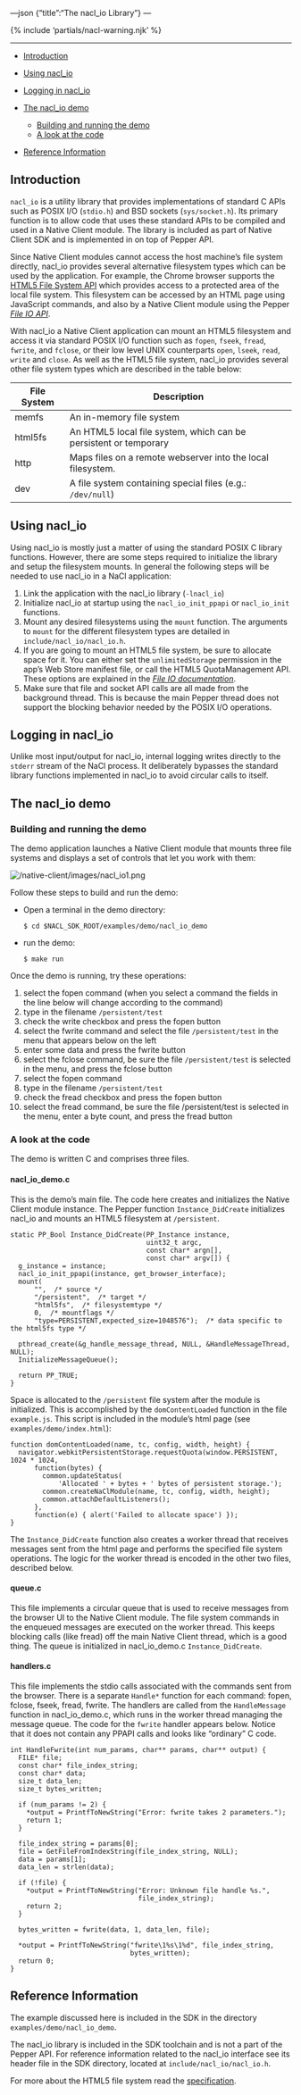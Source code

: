 —json {“title”:“The nacl\_io Library”} —

{% include ‘partials/nacl-warning.njk’ %}

------------------------------------------------------------------------

-   <a href="#introduction" id="id1" class="reference internal">Introduction</a>
-   <a href="#using-nacl-io" id="id2" class="reference internal">Using nacl_io</a>
-   <a href="#logging-in-nacl-io" id="id3" class="reference internal">Logging in nacl_io</a>
-   <a href="#the-nacl-io-demo" id="id4" class="reference internal">The nacl_io demo</a>

    -   <a href="#building-and-running-the-demo" id="id5" class="reference internal">Building and running the demo</a>
    -   <a href="#a-look-at-the-code" id="id6" class="reference internal">A look at the code</a>

-   <a href="#reference-information" id="id7" class="reference internal">Reference Information</a>

Introduction
------------

`nacl_io` is a utility library that provides implementations of standard C APIs such as POSIX I/O (`stdio.h`) and BSD sockets (`sys/socket.h`). Its primary function is to allow code that uses these standard APIs to be compiled and used in a Native Client module. The library is included as part of Native Client SDK and is implemented in on top of Pepper API.

Since Native Client modules cannot access the host machine’s file system directly, nacl\_io provides several alternative filesystem types which can be used by the application. For example, the Chrome browser supports the <a href="http://www.html5rocks.com/en/tutorials/file/filesystem/" class="reference external">HTML5 File System API</a> which provides access to a protected area of the local file system. This filesystem can be accessed by an HTML page using JavaScript commands, and also by a Native Client module using the Pepper <a href="/docs/native-client/devguide/coding/file-io" class="reference internal"><em>File IO API</em></a>.

With nacl\_io a Native Client application can mount an HTML5 filesystem and access it via standard POSIX I/O function such as `fopen`, `fseek`, `fread`, `fwrite`, and `fclose`, or their low level UNIX counterparts `open`, `lseek`, `read`, `write` and `close`. As well as the HTML5 file system, nacl\_io provides several other file system types which are described in the table below:

<table><thead><tr class="header"><th>File System</th><th>Description</th></tr></thead><tbody><tr class="odd"><td>memfs</td><td>An in-memory file system</td></tr><tr class="even"><td>html5fs</td><td>An HTML5 local file system, which can be persistent or temporary</td></tr><tr class="odd"><td>http</td><td>Maps files on a remote webserver into the local filesystem.</td></tr><tr class="even"><td>dev</td><td>A file system containing special files (e.g.: <code>/dev/null</code>)</td></tr></tbody></table>

Using nacl\_io
--------------

Using nacl\_io is mostly just a matter of using the standard POSIX C library functions. However, there are some steps required to initialize the library and setup the filesystem mounts. In general the following steps will be needed to use nacl\_io in a NaCl application:

1.  Link the application with the nacl\_io library (`-lnacl_io`)
2.  Initialize nacl\_io at startup using the `nacl_io_init_ppapi` or `nacl_io_init` functions.
3.  Mount any desired filesystems using the `mount` function. The arguments to `mount` for the different filesystem types are detailed in `include/nacl_io/nacl_io.h`.
4.  If you are going to mount an HTML5 file system, be sure to allocate space for it. You can either set the `unlimitedStorage` permission in the app’s Web Store manifest file, or call the HTML5 QuotaManagement API. These options are explained in the <a href="/docs/native-client/devguide/coding/file-io#quota-management" class="reference internal"><em>File IO documentation</em></a>.
5.  Make sure that file and socket API calls are all made from the background thread. This is because the main Pepper thread does not support the blocking behavior needed by the POSIX I/O operations.

Logging in nacl\_io
-------------------

Unlike most input/output for nacl\_io, internal logging writes directly to the `stderr` stream of the NaCl process. It deliberately bypasses the standard library functions implemented in nacl\_io to avoid circular calls to itself.

The nacl\_io demo
-----------------

### Building and running the demo

The demo application launches a Native Client module that mounts three file systems and displays a set of controls that let you work with them:

![/native-client/images/nacl\_io1.png](/docs/native-client/images/nacl_io1.png)

Follow these steps to build and run the demo:

-   Open a terminal in the demo directory:

        $ cd $NACL_SDK_ROOT/examples/demo/nacl_io_demo

-   run the demo:

        $ make run

Once the demo is running, try these operations:

1.  select the fopen command (when you select a command the fields in the line below will change according to the command)
2.  type in the filename `/persistent/test`
3.  check the write checkbox and press the fopen button
4.  select the fwrite command and select the file `/persistent/test` in the menu that appears below on the left
5.  enter some data and press the fwrite button
6.  select the fclose command, be sure the file `/persistent/test` is selected in the menu, and press the fclose button
7.  select the fopen command
8.  type in the filename `/persistent/test`
9.  check the fread checkbox and press the fopen button
10. select the fread command, be sure the file /persistent/test is selected in the menu, enter a byte count, and press the fread button

### A look at the code

The demo is written C and comprises three files.

#### nacl\_io\_demo.c

This is the demo’s main file. The code here creates and initializes the Native Client module instance. The Pepper function `Instance_DidCreate` initializes nacl\_io and mounts an HTML5 filesystem at `/persistent`.

    static PP_Bool Instance_DidCreate(PP_Instance instance,
                                      uint32_t argc,
                                      const char* argn[],
                                      const char* argv[]) {
      g_instance = instance;
      nacl_io_init_ppapi(instance, get_browser_interface);
      mount(
          "",  /* source */
          "/persistent",  /* target */
          "html5fs",  /* filesystemtype */
          0,  /* mountflags */
          "type=PERSISTENT,expected_size=1048576");  /* data specific to the html5fs type */

      pthread_create(&g_handle_message_thread, NULL, &HandleMessageThread, NULL);
      InitializeMessageQueue();

      return PP_TRUE;
    }

Space is allocated to the `/persistent` file system after the module is initialized. This is accomplished by the `domContentLoaded` function in the file `example.js`. This script is included in the module’s html page (see `examples/demo/index.html`):

    function domContentLoaded(name, tc, config, width, height) {
      navigator.webkitPersistentStorage.requestQuota(window.PERSISTENT, 1024 * 1024,
          function(bytes) {
            common.updateStatus(
                'Allocated ' + bytes + ' bytes of persistent storage.');
            common.createNaClModule(name, tc, config, width, height);
            common.attachDefaultListeners();
          },
          function(e) { alert('Failed to allocate space') });
    }

The `Instance_DidCreate` function also creates a worker thread that receives messages sent from the html page and performs the specified file system operations. The logic for the worker thread is encoded in the other two files, described below.

#### queue.c

This file implements a circular queue that is used to receive messages from the browser UI to the Native Client module. The file system commands in the enqueued messages are executed on the worker thread. This keeps blocking calls (like fread) off the main Native Client thread, which is a good thing. The queue is initialized in nacl\_io\_demo.c `Instance_DidCreate`.

#### handlers.c

This file implements the stdio calls associated with the commands sent from the browser. There is a separate `Handle*` function for each command: fopen, fclose, fseek, fread, fwrite. The handlers are called from the `HandleMessage` function in nacl\_io\_demo.c, which runs in the worker thread managing the message queue. The code for the `fwrite` handler appears below. Notice that it does not contain any PPAPI calls and looks like “ordinary” C code.

    int HandleFwrite(int num_params, char** params, char** output) {
      FILE* file;
      const char* file_index_string;
      const char* data;
      size_t data_len;
      size_t bytes_written;

      if (num_params != 2) {
        *output = PrintfToNewString("Error: fwrite takes 2 parameters.");
        return 1;
      }

      file_index_string = params[0];
      file = GetFileFromIndexString(file_index_string, NULL);
      data = params[1];
      data_len = strlen(data);

      if (!file) {
        *output = PrintfToNewString("Error: Unknown file handle %s.",
                                    file_index_string);
        return 2;
      }

      bytes_written = fwrite(data, 1, data_len, file);

      *output = PrintfToNewString("fwrite\1%s\1%d", file_index_string,
                                  bytes_written);
      return 0;
    }

Reference Information
---------------------

The example discussed here is included in the SDK in the directory `examples/demo/nacl_io_demo`.

The nacl\_io library is included in the SDK toolchain and is not a part of the Pepper API. For reference information related to the nacl\_io interface see its header file in the SDK directory, located at `include/nacl_io/nacl_io.h`.

For more about the HTML5 file system read the <a href="http://dev.w3.org/2009/dap/file-system/pub/FileSystem/" class="reference external">specification</a>.
